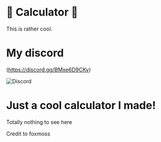 # 🧮 Calculator 🧮

This is rather cool.

# My discord
(https://discord.gg/BMxe6D9CKv)


![Discord](http://invidget.switchblade.xyz/BMxe6D9CKv)

# Just a cool calculator I made!

Totally nothing to see here

Credit to foxmoss
